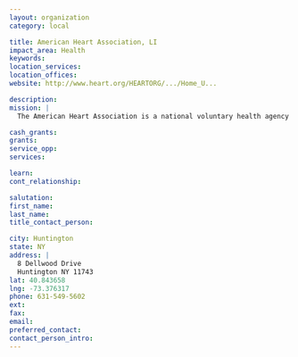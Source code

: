 ```yaml
---
layout: organization
category: local

title: American Heart Association, LI
impact_area: Health
keywords: 
location_services: 
location_offices: 
website: http://www.heart.org/HEARTORG/.../Home_U...

description: 
mission: |
  The American Heart Association is a national voluntary health agency whose mission is: "Building healthier lives, free of cardiovascular diseases and stroke."

cash_grants: 
grants: 
service_opp: 
services: 

learn: 
cont_relationship: 

salutation: 
first_name: 
last_name: 
title_contact_person: 

city: Huntington
state: NY
address: |
  8 Dellwood Drive  
  Huntington NY 11743
lat: 40.843658
lng: -73.376317
phone: 631-549-5602
ext: 
fax: 
email: 
preferred_contact: 
contact_person_intro: 
---
```


